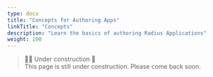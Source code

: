 ```yaml
---
type: docs
title: "Concepts for Authoring Apps"
linkTitle: "Concepts"
description: "Learn the basics of authoring Radius Applications"
weight: 100
---
```


> 👷‍♂️ Under construction 🚧 <br>
This page is still under construction. Please come back soon.